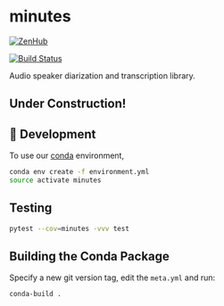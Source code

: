 # minutes

[![ZenHub](https://raw.githubusercontent.com/ZenHubIO/support/master/zenhub-badge.png)](https://zenhub.com)

[![Build Status](https://travis-ci.org/ubclaunchpad/minutes.svg?branch=master)](https://travis-ci.org/ubclaunchpad/minutes)

Audio speaker diarization and transcription library.

## Under Construction!

## :running: Development

To use our [conda](https://conda.io/docs/user-guide/install/index.html) environment,

```bash
conda env create -f environment.yml
source activate minutes
```

## Testing

```bash
pytest --cov=minutes -vvv test
```

## Building the Conda Package

Specify a new git version tag, edit the `meta.yml` and run:

```bash
conda-build .
```
